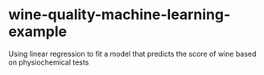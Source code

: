 # wine-quality-machine-learning-example
Using linear regression to fit a model that predicts the score of wine based on physiochemical tests
